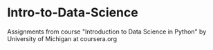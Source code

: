 # Intro-to-Data-Science
Assignments from course "Introduction to Data Science in Python" by University of Michigan at coursera.org
